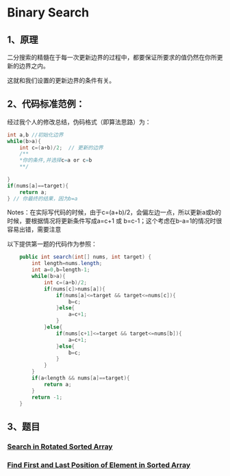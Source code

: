 # Binary Search

## 1、原理

二分搜索的精髓在于每一次更新边界的过程中，都要保证所要求的值仍然在你所更新的边界之内。

这就和我们设置的更新边界的条件有关。

## 2、代码标准范例：



经过我个人的修改总结，伪码格式（即算法思路）为：

```java
int a,b //初始化边界
while(b>a){
    int c=(a+b)/2;  // 更新的边界
    /**
    *你的条件,并选择c=a or c=b
    **/
   
}
if(nums[a]==target){
    return a;
} // 你最终的结果，因为b=a
```



Notes：在实际写代码的时候，由于c=(a+b)/2，会偏左边一点，所以更新a或b的时候，要根据情况将更新条件写成a=c+1 或 b=c-1；这个考虑在b-a=1的情况时很容易出错，需要注意

以下提供第一题的代码作为参照：

```java
    public int search(int[] nums, int target) {
        int length=nums.length;
        int a=0,b=length-1;  
        while(b>a){
            int c=(a+b)/2;
            if(nums[c]>nums[a]){
                if(nums[a]<=target && target<=nums[c]){
                    b=c;
                }else{
                    a=c+1;
                }
            }else{
                if(nums[c+1]<=target && target<=nums[b]){
                    a=c+1;
                }else{
                    b=c;
                }
            }
        }
        if(a<length && nums[a]==target){
            return a;
        }
        return -1;
    }
```



## 3、题目

### [Search in Rotated Sorted Array](https://leetcode.com/problems/search-in-rotated-sorted-array)  



### [Find First and Last Position of Element in Sorted Array](https://leetcode.com/problems/find-first-and-last-position-of-element-in-sorted-array)  

